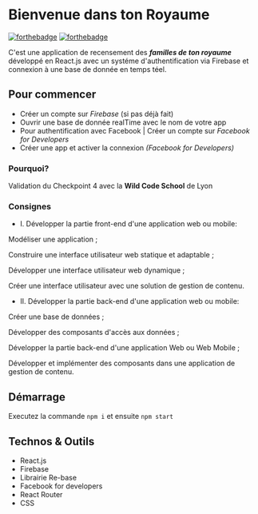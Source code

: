 # Bienvenue dans ton Royaume
[![forthebadge](https://forthebadge.com/images/badges/built-with-love.svg)](https://forthebadge.com) [![forthebadge](https://forthebadge.com/images/badges/for-you.svg)](https://forthebadge.com)

C'est une application de recensement des ***familles de ton royaume*** développé en React.js avec un systéme d'authentification via Firebase et connexion à une base de donnée en temps téel. 

## Pour commencer

- Créer un compte sur *Firebase* (si pas déjà fait)
- Ouvrir une base de donnée realTime avec le nom de votre app
- Pour authentification avec Facebook | Créer un compte sur *Facebook for Developers*
- Créer une app et activer la connexion *(Facebook for Developers)*

### Pourquoi?

Validation du Checkpoint 4 avec la **Wild Code School** de Lyon

### Consignes

 - I. Développer la partie front-end d'une application web ou mobile:

Modéliser une application ;

Construire une interface utilisateur web statique et adaptable ;

Développer une interface utilisateur web dynamique ;

Créer une interface utilisateur avec une solution de gestion de contenu.



- II. Développer la partie back-end d'une application web ou mobile:

Créer une base de données ;

Développer des composants d'accès aux données ;

Développer la partie back-end d'une application Web ou Web Mobile ;

Développer et implémenter des composants dans une application de gestion de contenu.

## Démarrage

Executez la commande ``npm i`` et ensuite ``npm start``

## Technos & Outils

- React.js
- Firebase
- Librairie Re-base
- Facebook for developers
- React Router
- CSS



